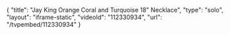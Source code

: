 {
    "title": "Jay King Orange Coral and Turquoise 18\" Necklace",
    "type": "solo",
    "layout": "iframe-static",
    "videoId": "112330934",
    "url": "\/tvpembed\/112330934"
}